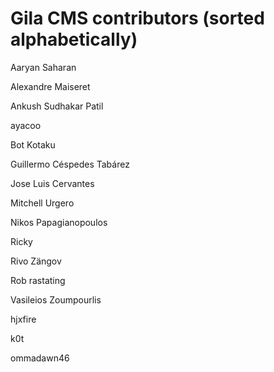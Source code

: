 # Gila CMS contributors (sorted alphabetically)


Aaryan Saharan

Alexandre Maiseret

Ankush Sudhakar Patil

ayacoo

Bot Kotaku

Guillermo Céspedes Tabárez

Jose Luis Cervantes

Mitchell Urgero

Nikos Papagianopoulos

Ricky

Rivo Zängov

Rob rastating

Vasileios Zoumpourlis

hjxfire

k0t

ommadawn46
